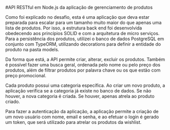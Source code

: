 #API RESTful em Node.js da aplicação de gerenciamento de produtos

Como foi explicado no desafio, esta é uma aplicação que deva estar preparada para escalar para um tamanho muito maior do que apenas uma lista de produtos. Por isso, a estrutura back end foi desenvolvida obedecendo aos princípios SOLID e com a arquitetura de micro serviços.
Para a persistência dos produtos, utilizei o banco de dados PostgreSQL em conjunto com TypeORM, utilizando decorations para definir a entidade do produto na pasta models.

Da forma que está, a API permite criar, alterar, excluir os produtos. Também é possível fazer uma busca geral, ordenada pelo nome ou pelo preço dos produtos, além de filtrar produtos por palavra chave ou os que estão com preço promocional.

Cada produto possui uma categoria específica. Ao criar um novo produto, a aplicação verifica se a categoria já existe no banco de dados. Se não houver, a nova categoria é criada. Se houver, apenas atrela ao produto criado.

Para fazer a autenticação da aplicação, a aplicação permite a criação de um novo usuário com nome, email e senha, e ao efetuar o login é gerado um token, que será utilizado para atrelar os produtos da wishlist.
